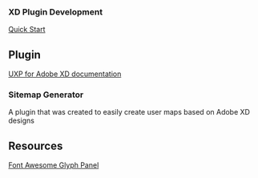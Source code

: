 ### XD Plugin Development

[Quick Start](https://adobexdplatform.com/plugin-docs/tutorials/quick-start/)


## Plugin

[UXP for Adobe XD documentation](https://developer.adobe.com/xd/uxp/)

### Sitemap Generator

A plugin that was created to easily create user maps based on Adobe XD designs

## Resources

[Font Awesome Glyph Panel](https://fontawesome.com/icons?d=gallery&q=recorder&m=free)